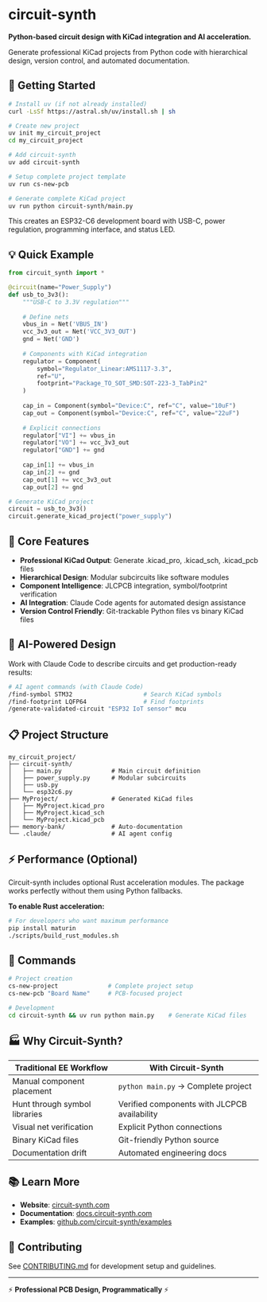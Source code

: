 # circuit-synth

**Python-based circuit design with KiCad integration and AI acceleration.**

Generate professional KiCad projects from Python code with hierarchical design, version control, and automated documentation.

## 🚀 Getting Started

```bash
# Install uv (if not already installed)  
curl -LsSf https://astral.sh/uv/install.sh | sh

# Create new project
uv init my_circuit_project
cd my_circuit_project

# Add circuit-synth
uv add circuit-synth

# Setup complete project template
uv run cs-new-pcb

# Generate complete KiCad project  
uv run python circuit-synth/main.py
```

This creates an ESP32-C6 development board with USB-C, power regulation, programming interface, and status LED.

## 💡 Quick Example

```python
from circuit_synth import *

@circuit(name="Power_Supply")
def usb_to_3v3():
    """USB-C to 3.3V regulation"""
    
    # Define nets
    vbus_in = Net('VBUS_IN')
    vcc_3v3_out = Net('VCC_3V3_OUT') 
    gnd = Net('GND')
    
    # Components with KiCad integration
    regulator = Component(
        symbol="Regulator_Linear:AMS1117-3.3", 
        ref="U",
        footprint="Package_TO_SOT_SMD:SOT-223-3_TabPin2"
    )
    
    cap_in = Component(symbol="Device:C", ref="C", value="10uF")
    cap_out = Component(symbol="Device:C", ref="C", value="22uF")
    
    # Explicit connections
    regulator["VI"] += vbus_in
    regulator["VO"] += vcc_3v3_out
    regulator["GND"] += gnd
    
    cap_in[1] += vbus_in
    cap_in[2] += gnd
    cap_out[1] += vcc_3v3_out
    cap_out[2] += gnd

# Generate KiCad project
circuit = usb_to_3v3()
circuit.generate_kicad_project("power_supply")
```

## 🔧 Core Features

- **Professional KiCad Output**: Generate .kicad_pro, .kicad_sch, .kicad_pcb files
- **Hierarchical Design**: Modular subcircuits like software modules  
- **Component Intelligence**: JLCPCB integration, symbol/footprint verification
- **AI Integration**: Claude Code agents for automated design assistance
- **Version Control Friendly**: Git-trackable Python files vs binary KiCad files

## 🤖 AI-Powered Design

Work with Claude Code to describe circuits and get production-ready results:

```bash
# AI agent commands (with Claude Code)
/find-symbol STM32                    # Search KiCad symbols
/find-footprint LQFP64                # Find footprints  
/generate-validated-circuit "ESP32 IoT sensor" mcu
```

## 📋 Project Structure

```
my_circuit_project/
├── circuit-synth/
│   ├── main.py              # Main circuit definition
│   ├── power_supply.py      # Modular subcircuits
│   ├── usb.py
│   └── esp32c6.py
├── MyProject/               # Generated KiCad files
│   ├── MyProject.kicad_pro
│   ├── MyProject.kicad_sch
│   └── MyProject.kicad_pcb
├── memory-bank/             # Auto-documentation
└── .claude/                 # AI agent config
```

## ⚡ Performance (Optional)

Circuit-synth includes optional Rust acceleration modules. The package works perfectly without them using Python fallbacks.

**To enable Rust acceleration:**

```bash
# For developers who want maximum performance
pip install maturin
./scripts/build_rust_modules.sh
```

## 🚀 Commands

```bash
# Project creation
cs-new-project              # Complete project setup
cs-new-pcb "Board Name"     # PCB-focused project

# Development  
cd circuit-synth && uv run python main.py    # Generate KiCad files
```

## 🏭 Why Circuit-Synth?

| Traditional EE Workflow | With Circuit-Synth |
|-------------------------|-------------------|
| Manual component placement | `python main.py` → Complete project |
| Hunt through symbol libraries | Verified components with JLCPCB availability |
| Visual net verification | Explicit Python connections |
| Binary KiCad files | Git-friendly Python source |
| Documentation drift | Automated engineering docs |

## 📚 Learn More

- **Website**: [circuit-synth.com](https://www.circuit-synth.com)
- **Documentation**: [docs.circuit-synth.com](https://docs.circuit-synth.com)
- **Examples**: [github.com/circuit-synth/examples](https://github.com/circuit-synth/examples)

## 🤝 Contributing

See [CONTRIBUTING.md](CONTRIBUTING.md) for development setup and guidelines.

---

⚡ **Professional PCB Design, Programmatically** ⚡